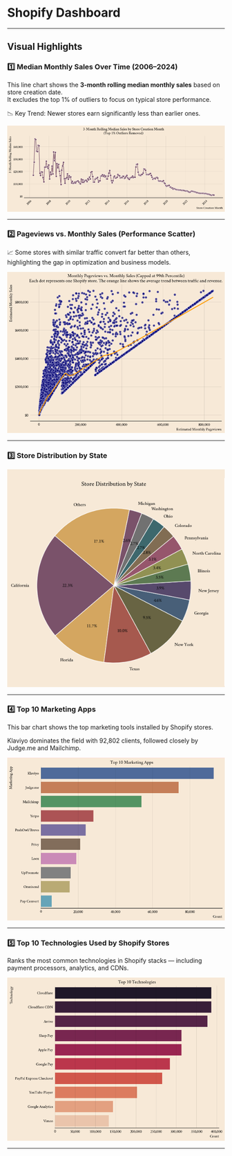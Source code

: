#  Shopify Dashboard

---

##  Visual Highlights



### 1️⃣ Median Monthly Sales Over Time (2006–2024)

This line chart shows the **3-month rolling median monthly sales** based on store creation date.  
It excludes the top 1% of outliers to focus on typical store performance.

📉 Key Trend: Newer stores earn significantly less than earlier ones.

![Line Chart](creationstore.png)

---

### 2️⃣ Pageviews vs. Monthly Sales (Performance Scatter)


📈 Some stores with similar traffic convert far better than others, highlighting the gap in optimization and business models.

![Scatter Plot](PageViewVSsales.png)

---

### 3️⃣ Store Distribution by State


![State Distribution](StateDistrubution.png)

---

### 4️⃣ Top 10 Marketing Apps

This bar chart shows the top marketing tools installed by Shopify stores.  

 Klaviyo dominates the field with 92,802 clients, followed closely by Judge.me and Mailchimp.

![Top 10 Apps](Top10Apps.png)

---

### 5️⃣ Top 10 Technologies Used by Shopify Stores

Ranks the most common technologies in Shopify stacks — including payment processors, analytics, and CDNs.


![Top 10 Technologies](Top10Technologies.png)

---




